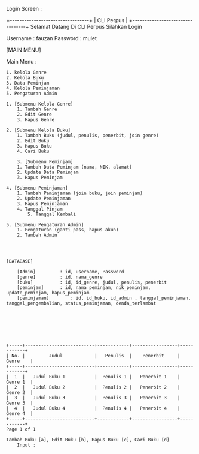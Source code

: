 Login Screen :

+---------------------------------+
|			CLI Perpus			  |
+---------------------------------+
	Selamat Datang Di CLI Perpus
		  Silahkan Login

Username : fauzan
Password : mulet

[MAIN MENU]

Main Menu :

	1. kelola Genre
 	2. Kelola Buku
	3. Data Peminjam
	4. Kelola Peminjaman
	5. Pengaturan Admin

	1. [Submenu Kelola Genre]
		1. Tambah Genre
		2. Edit Genre 
		3. Hapus Genre
 	
 	2. [Submenu Kelola Buku]
		1. Tambah Buku (judul, penulis, penerbit, join genre)
		2. Edit Buku 
		3. Hapus Buku
		4. Cari Buku
  		
    	3. [Submenu Peminjam]
		1. Tambah Data Peminjam (nama, NIK, alamat)
		2. Update Data Peminjam
  		3. Hapus Peminjam

	4. [Submenu Peminjaman]
		1. Tambah Peminjaman (join buku, join peminjam)
		2. Update Peminjaman
		3. Hapus Peminjaman
  		4. Tanggal Pinjam
    		5. Tanggal Kembali

	5. [Submenu Pengaturan Admin]
		1. Pengaturan (ganti pass, hapus akun)
		2. Tambah Admin

		


	[DATABASE]

		[Admin] 		: id, username, Password
  		[genre] 		: id, nama_genre
		[buku]  		: id, id_genre, judul, penulis, penerbit
  		[peminjam] 		: id, nama_peminjam, nik_peminjam, update_peminjam, hapus_peminjam
		[peminjaman]		: id, id_buku, id_admin , tanggal_peminjaman, tanggal_pengembalian, status_peminjaman, denda_terlambat 







	+-----+--------------------------+------------+-----------------+------------+
	| No. |         Judul            |   Penulis  |    Penerbit     |   Genre    |
	+-----+--------------------------+------------+-----------------+------------+
	|  1  |   Judul Buku 1           |  Penulis 1 |   Penerbit 1    |   Genre 1  |
	|  2  |   Judul Buku 2           |  Penulis 2 |   Penerbit 2    |   Genre 2  |
	|  3  |   Judul Buku 3           |  Penulis 3 |   Penerbit 3    |   Genre 3  |
	|  4  |   Judul Buku 4           |  Penulis 4 |   Penerbit 4    |   Genre 4  |
	+-----+--------------------------+------------+-----------------+------------+
	Page 1 of 1

	Tambah Buku [a], Edit Buku [b], Hapus Buku [c], Cari Buku [d]
		Input : 


